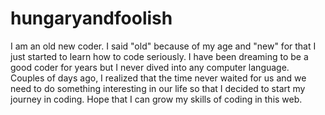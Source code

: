 hungaryandfoolish
=================

I am an old new coder. I said "old" because of my age and "new" for that I just started to learn how to code seriously. I have been dreaming to be a good coder for years but I never dived into any computer language. Couples of days ago, I realized that the time never waited for us and we need to do something interesting in our life so that I decided to start my journey in coding. Hope that I can grow my skills of coding in this web.  
